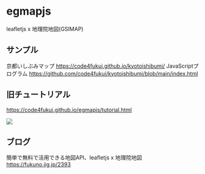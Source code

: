# egmapjs
leafletjs x 地理院地図(GSIMAP)

## サンプル
京都いしぶみマップ
https://code4fukui.github.io/kyotoishibumi/
JavaScriptプログラム
https://github.com/code4fukui/kyotoishibumi/blob/main/index.html

## 旧チュートリアル
https://code4fukui.github.io/egmapjs/tutorial.html

<img src=https://code4fukui.github.io/egmapjs/egmap.jpg>

## ブログ
簡単で無料で活用できる地図API、leafletjs x 地理院地図
https://fukuno.jig.jp/2393

